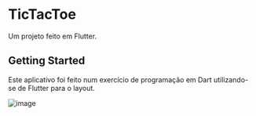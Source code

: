 # TicTacToe

Um projeto feito em Flutter.

## Getting Started

Este aplicativo foi feito num exercício de programação em Dart utilizando-se de Flutter para o layout.


![image](https://github.com/user-attachments/assets/f25ddd19-d754-4e3c-8747-afc373e6c8b2) 





